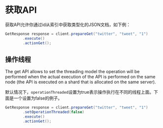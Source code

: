 # 获取API

获取API允许你通过id从索引中获取类型化的JSON文档，如下例：

```java
GetResponse response = client.prepareGet("twitter", "tweet", "1")
        .execute()
        .actionGet();
```

## 操作线程

The get API allows to set the threading model the operation will be performed when the actual execution of the API is
performed on the same node (the API is executed on a shard that is allocated on the same server).

默认情况下，`operationThreaded`设置为true表示操作执行在不同的线程上面。下面是一个设置为false的例子。

```java
GetResponse response = client.prepareGet("twitter", "tweet", "1")
        .setOperationThreaded(false)
        .execute()
        .actionGet();
```